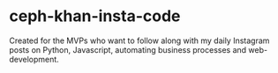 # ceph-khan-insta-code
Created for the MVPs who want to follow along with my daily Instagram posts on Python, Javascript, automating business processes and web-development.
